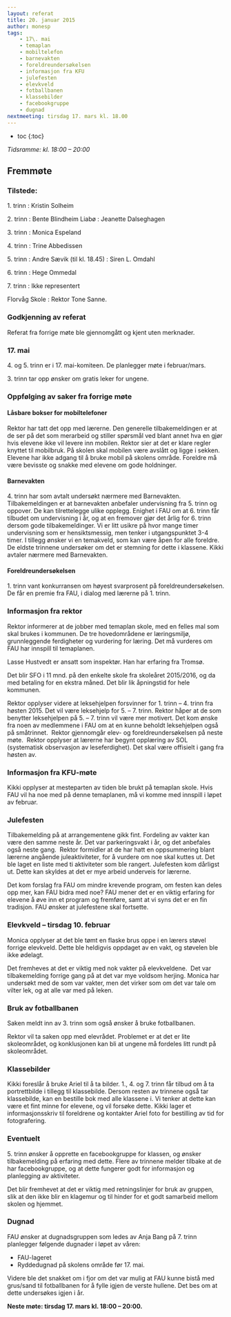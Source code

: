 ```yaml
---
layout: referat
title: 20. januar 2015
author: monesp
tags:
    - 17\. mai
    - temaplan
    - mobiltelefon
    - barnevakten
    - foreldreundersøkelsen
    - informasjon fra KFU
    - julefesten
    - elevkveld
    - fotballbanen
    - klassebilder
    - facebookgruppe
    - dugnad
nextmeeting: tirsdag 17. mars kl. 18.00
---
```


* toc
{:toc}

*Tidsramme: kl. 18:00 – 20:00*


Fremmøte
--------

### Tilstede:

1\. trinn
: Kristin Solheim

2\. trinn
: Bente Blindheim Liabø
: Jeanette Dalseghagen

3\. trinn
: Monica Espeland

4\. trinn
: Trine Abbedissen

5\. trinn
: Andre Sævik (til kl. 18.45)
: Siren L. Omdahl

6\. trinn
: Hege Ommedal

7\. trinn
: Ikke representert

Florvåg Skole
: Rektor Tone Sanne.



### Godkjenning av referat

Referat fra forrige møte ble gjennomgått og kjent uten merknader.



### 17. mai

4\. og 5. trinn er i 17. mai-komiteen. De planlegger møte i februar/mars.

3\. trinn tar opp ønsker om gratis leker for ungene.



### Oppfølging av saker fra forrige møte

#### Låsbare bokser for mobiltelefoner 

Rektor har tatt det opp med lærerne. Den generelle tilbakemeldingen er at de ser på det som merarbeid og stiller spørsmål ved blant annet hva en gjør hvis elevene ikke vil levere inn mobilen. Rektor sier at det er klare regler knyttet til mobilbruk. På skolen skal mobilen være avslått og ligge i sekken. Elevene har ikke adgang til å bruke mobil på skolens område. Foreldre må være bevisste og snakke med elevene om gode holdninger.


#### Barnevakten

4\. trinn har som avtalt undersøkt nærmere med Barnevakten. Tilbakemeldingen er at barnevakten anbefaler undervisning fra 5. trinn og oppover. De kan tilrettelegge ulike opplegg. Enighet i FAU om at 6. trinn får tilbudet om undervisning i år, og at en fremover gjør det årlig for 6. trinn dersom gode tilbakemeldinger. Vi er litt usikre på hvor mange timer undervisning som er hensiktsmessig, men tenker i utgangspunktet 3-4 timer. I tillegg ønsker vi en temakveld, som kan være åpen for alle foreldre. De eldste trinnene undersøker om det er stemning for dette i klassene. Kikki avtaler nærmere med Barnevakten.


#### Foreldreundersøkelsen 

1\. trinn vant konkurransen om høyest svarprosent på foreldreundersøkelsen. De får en premie fra FAU, i dialog med lærerne på 1. trinn.



### Informasjon fra rektor

Rektor informerer at de jobber med temaplan skole, med en felles mal  som skal brukes i kommunen. De tre hovedområdene er læringsmiljø, grunnleggende ferdigheter og vurdering for læring. Det må vurderes om FAU har innspill til temaplanen.

Lasse Hustvedt er ansatt som inspektør. Han har erfaring fra Tromsø.

Det blir SFO i 11 mnd. på den enkelte skole fra skoleåret 2015/2016, og da med betaling for en ekstra måned. Det blir lik åpningstid for hele kommunen.

Rektor opplyser videre at leksehjelpen forsvinner for 1. trinn – 4. trinn fra høsten 2015. Det vil være leksehjelp for 5. – 7. trinn. Rektor håper at de som benytter leksehjelpen på 5. – 7. trinn vil være mer motivert. Det kom ønske fra noen av medlemmene i FAU om at en kunne beholdt leksehjelpen også på småtrinnet. 
Rektor gjennomgår elev- og foreldreundersøkelsen på neste møte. 
Rektor opplyser at  lærerne har begynt opplæring av SOL (systematisk observasjon av leseferdighet). Det skal være offisielt i gang fra høsten av. 



### Informasjon fra KFU-møte

Kikki opplyser at mesteparten av tiden ble brukt på temaplan skole. Hvis FAU vil ha noe med på denne temaplanen, må vi komme med innspill i løpet av februar.



### Julefesten

Tilbakemelding på at arrangementene gikk fint. Fordeling av vakter kan være den samme neste år. Det var parkeringsvakt i år, og det anbefales også neste gang.  Rektor formidler at de har hatt en oppsummering blant lærerne angående juleaktiviteter, for å vurdere om noe skal kuttes ut. Det ble laget en liste med ti aktiviteter som ble rangert. Julefesten kom dårligst ut. Dette kan skyldes at det er mye arbeid underveis for lærerne.

Det kom forslag fra FAU om mindre krevende program, om festen kan deles opp mer, kan FAU bidra med noe? FAU mener det er en viktig erfaring for elevene å øve inn et program og fremføre, samt at vi syns det er en fin tradisjon. FAU ønsker at julefestene skal fortsette.



### Elevkveld – tirsdag 10. februar

Monica opplyser at det ble tømt en flaske brus oppe i en lærers støvel forrige elevkveld. Dette ble heldigvis oppdaget av en vakt, og støvelen ble ikke ødelagt.

Det fremheves at det er viktig med nok vakter på elevkveldene.  Det var tilbakemelding forrige gang på at det var mye voldsom herjing. Monica har undersøkt med de som var vakter, men det virker som om det var tale om vilter lek, og at alle var med på leken. 



### Bruk av fotballbanen

Saken meldt inn av 3. trinn som også ønsker å bruke fotballbanen. 

Rektor vil ta saken opp med elevrådet. Problemet er at det er lite skoleområdet, og konklusjonen kan bli  at ungene må fordeles litt rundt på skoleområdet.



### Klassebilder

Kikki foreslår å bruke Ariel til å ta bilder. 1., 4. og 7. trinn får tilbud om å ta portrettbilde i tillegg til klassebilde. Dersom resten av trinnene også tar klassebilde, kan en bestille bok med alle klassene i.  Vi tenker at dette kan være et fint minne for elevene, og vil forsøke dette. Kikki lager et informasjonsskriv til foreldrene og kontakter Ariel foto for bestilling av tid for fotografering. 



### Eventuelt

5\. trinn ønsker å opprette en facebookgruppe for klassen, og ønsker tilbakemelding på erfaring med dette. Flere av trinnene melder tilbake at de har facebookgruppe, og at dette fungerer godt for informasjon og planlegging av aktiviteter.

Det blir fremhevet at det er viktig med retningslinjer for bruk av gruppen, slik at den ikke blir en klagemur og til hinder for et godt samarbeid mellom skolen og hjemmet.



### Dugnad 

FAU ønsker at dugnadsgruppen som ledes av Anja Bang på 7. trinn planlegger følgende dugnader i løpet av våren:

- FAU-lageret
- Ryddedugnad på skolens område før 17. mai.

Videre ble det snakket om i fjor om det var mulig at FAU kunne bistå med grus/sand til fotballbanen for å fylle igjen de verste hullene. Det bes om at dette undersøkes igjen i år.

**Neste møte: tirsdag 17. mars kl. 18:00 – 20:00.**
